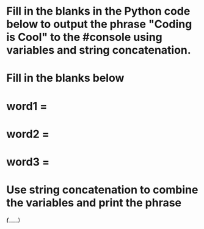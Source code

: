 # Fill in the blanks in the Python code below to output the phrase "Coding is Cool" to the #console using variables and string concatenation.

# Fill in the blanks below
# word1 = 
# word2 = 
# word3 = 


# Use string concatenation to combine the variables and print the phrase
_____(_________)